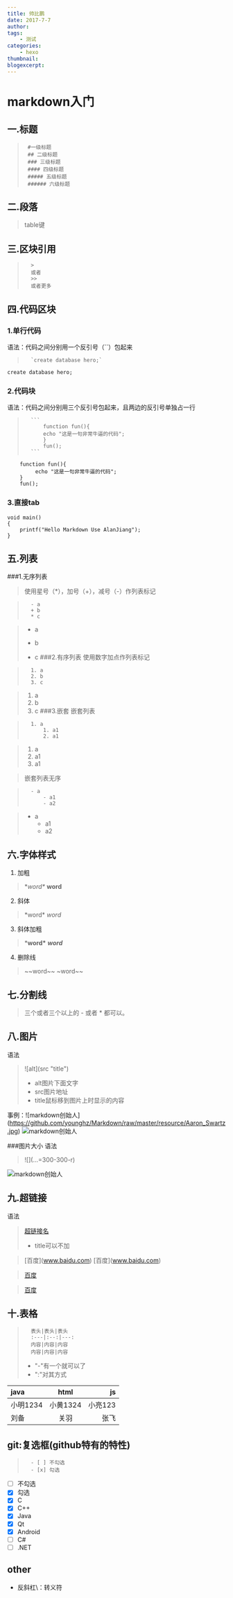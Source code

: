 ```yaml
---
title: 帅比鹏
date: 2017-7-7
author:
tags:
    - 测试
categories:
    - hexo
thumbnail:
blogexcerpt:
---
```


# markdown入门
        
## 一.标题
>      #一级标题
>      ## 二级标题
>      ### 三级标题
>      #### 四级标题
>      ##### 五级标题
>      ###### 六级标题
## 二.段落
> table键
## 三.区块引用
>       >
>       或者
>       >>
>       或者更多
## 四.代码区块
### 1.单行代码
语法：代码之间分别用一个反引号（``）包起来
>       `create database hero;`

`create database hero;`

### 2.代码块
语法：代码之间分别用三个反引号包起来，且两边的反引号单独占一行

>       ```
>           function fun(){
>           echo "这是一句非常牛逼的代码";
>           }
>           fun();
>       ```

```
    function fun(){
         echo "这是一句非常牛逼的代码";
    }
    fun();
```

### 3.直接tab
    void main()
    {
        printf("Hello Markdown Use AlanJiang");
    }
## 五.列表
###1.无序列表
>使用星号（*），加号（+），减号（-）作列表标记

>       - a
>       + b
>       * c

> - a
> + b
> * c
###2.有序列表
>使用数字加点作列表标记

>       1. a
>       2. b
>       3. c

> 1. a
> 2. b
> 3. c
###3.嵌套
>嵌套列表

>       1. a
>           1. a1
>           2. a1

> 1. a
>   1. a1
>   2. a1

>嵌套列表无序

>       - a
>           - a1
>           - a2

>  - a
>     - a1
>     - a2
## 六.字体样式
1. 加粗
> \**word\** **word**   
2. 斜体
> \*word\* *word*  
3. 斜体加粗
> \***word\*** ***word***   
4. 删除线
> \~\~word\~\~  ~word~~ 
## 七.分割线
> 三个或者三个以上的 - 或者 * 都可以。
## 八.图片
语法
>   \!\[alt\](src "title")
>   - alt图片下面文字
>   - src图片地址
>   - title鼠标移到图片上时显示的内容

事例：\!\[markdown创始人](https://github.com/younghz/Markdown/raw/master/resource/Aaron_Swartz.jpg)
![markdown创始人](https://cdn.dribbble.com/users/244516/screenshots/2766513/the-hound_big_2_.gif)

###图片大小
语法
> \!\[](...=300-300-r)

![markdown创始人](https://cdn.dribbble.com/users/244516/screenshots/2766513/the-hound_big_2_.gif=300-300-r)

## 九.超链接
语法
>   [超链接名](超链接地址 "超链接title")
>   - title可以不加

>   \[百度](www.baidu.com)
>   \[百度](www.baidu.com)

>   [百度](www.baidu.com)

>   [百度](www.baidu.com)
## 十.表格

>       表头|表头|表头
>       :---|:--:|---:
>       内容|内容|内容
>       内容|内容|内容
> - "\-"有一个就可以了
> - "\:"对其方式

java | html | js
:-   | :-:  | -:
小明1234 | 小黄1324 | 小亮123
刘备 | 关羽 | 张飞

## git:复选框(github特有的特性)
>       - [ ] 不勾选
>       - [x] 勾选
- [ ] 不勾选
- [x] 勾选
- [x] C
- [x] C++
- [x] Java
- [x] Qt
- [x] Android
- [ ] C#
- [ ] .NET

## other
- 反斜杠\：转义符

